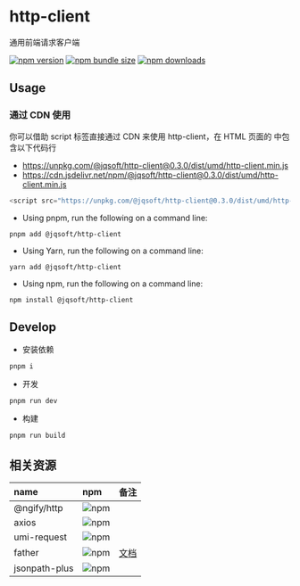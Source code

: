 # http-client

通用前端请求客户端

[![npm version](https://img.shields.io/npm/v/@jqsoft/http-client)](https://www.npmjs.com/package/@jqsoft/http-client)
[![npm bundle size](https://img.shields.io/bundlephobia/min/@jqsoft/http-client)](https://www.npmjs.com/package/@jqsoft/http-client)
[![npm downloads](https://img.shields.io/npm/dm/@jqsoft/http-client)](https://www.npmjs.com/package/@jqsoft/http-client)

## Usage

### 通过 CDN 使用

你可以借助 script 标签直接通过 CDN 来使用 http-client，在 HTML 页面的 <head> 中包含以下代码行

- https://unpkg.com/@jqsoft/http-client@0.3.0/dist/umd/http-client.min.js
- https://cdn.jsdelivr.net/npm/@jqsoft/http-client@0.3.0/dist/umd/http-client.min.js

```js
<script src="https://unpkg.com/@jqsoft/http-client@0.3.0/dist/umd/http-client.min.js" />
```

- Using pnpm, run the following on a command line:

```shell
pnpm add @jqsoft/http-client
```

- Using Yarn, run the following on a command line:

```shell
yarn add @jqsoft/http-client
```

- Using npm, run the following on a command line:

```shell
npm install @jqsoft/http-client
```

## Develop

- 安装依赖

```shell
pnpm i
```

- 开发

```shell
pnpm run dev
```

- 构建

```shell
pnpm run build
```

## 相关资源

| name          | npm                                                      |                                    备注                                    |
| :------------ | :------------------------------------------------------- | :-------------------------------------------------------------------------: |
| @ngify/http   | ![npm](https://img.shields.io/npm/v/@ngify/http)         |                                                                            |
| axios         | ![npm](https://img.shields.io/npm/v/axios)               |                                                                            |
| umi-request   | ![npm](https://img.shields.io/npm/v/umi-request)         |                                                                            |
| father        | ![npm](https://img.shields.io/npm/v/father?label=father) | [文档](https://github.com/umijs/father/blob/a96c02aee0/docs/guide/index.md) |
| jsonpath-plus | ![npm](https://img.shields.io/npm/v/jsonpath-plus)       |                                                                            |

